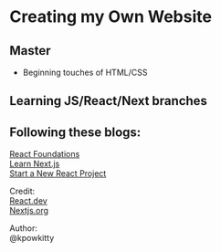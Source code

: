 # Creating my Own Website
## Master
  - Beginning touches of HTML/CSS

## Learning JS/React/Next branches

## Following these blogs:
[React Foundations](https://nextjs.org/learn/react-foundations)<br>
[Learn Next.js](https://nextjs.org/learn/dashboard-app)<br>
[Start a New React Project](https://react.dev/learn/start-a-new-react-project)<br>

Credit:<br>
[React.dev](https://react.dev/)<br>
[Nextjs.org](https://nextjs.org)

Author:<br>
@kpowkitty
